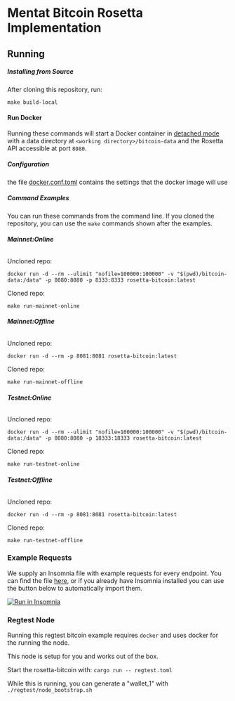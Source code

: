 # Mentat Bitcoin Rosetta Implementation

## Running

##### Installing from Source

After cloning this repository, run:

```text
make build-local
```

#### Run Docker

Running these commands will start a Docker container in [detached mode](https://docs.docker.com/engine/reference/run/#detached--d) with a data directory at `<working directory>/bitcoin-data` and the Rosetta API accessible at port `8080`.

##### Configuration

the file [docker.conf.toml](docker.conf.toml) contains the settings that the docker image will use

##### Command Examples

You can run these commands from the command line. If you cloned the repository, you can use the `make` commands shown after the examples.

###### **Mainnet:Online**

Uncloned repo:
```text
docker run -d --rm --ulimit "nofile=100000:100000" -v "$(pwd)/bitcoin-data:/data" -p 8080:8080 -p 8333:8333 rosetta-bitcoin:latest
```
Cloned repo:
```text
make run-mainnet-online
```

###### **Mainnet:Offline**

Uncloned repo:
```text
docker run -d --rm -p 8081:8081 rosetta-bitcoin:latest
```
Cloned repo:
```text
make run-mainnet-offline
```

###### **Testnet:Online**

Uncloned repo:
```text
docker run -d --rm --ulimit "nofile=100000:100000" -v "$(pwd)/bitcoin-data:/data" -p 8080:8080 -p 18333:18333 rosetta-bitcoin:latest
```

Cloned repo: 
```text
make run-testnet-online
```

###### **Testnet:Offline**

Uncloned repo:
```text
docker run -d --rm -p 8081:8081 rosetta-bitcoin:latest
```

Cloned repo: 
```text
make run-testnet-offline
```

### Example Requests

We supply an Insomnia file with example requests for every endpoint. You can find the file [here](tools/Insomnia_example_payloads.json), or if you already have Insomnia installed you can use the button below to automatically import them.

<!-- the url being linked here is `insomnia://app/import?uri=https://github.com/monadicus/rosetta-bitcoin/blob/main/tools/Insomnia_example_payloads.json`. i was forced to use a link shortener because github refuses to directly link non-web uri's for "security reasons". `https://github.com/github/markup/issues/933#issuecomment-355426548` -->
[![Run in Insomnia](https://insomnia.rest/images/run.svg)](https://tinyurl.com/sync-btc)

### Regtest Node

Running this regtest bitcoin example requires `docker` and uses docker for the running the node.

This node is setup for you and works out of the box.

Start the rosetta-bitcoin with: `cargo run -- regtest.toml`

While this is running, you can generate a "wallet_1" with `./regtest/node_bootstrap.sh`

